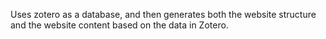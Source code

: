 Uses zotero as a database, and then generates both the website structure and the website content based on the data in Zotero.